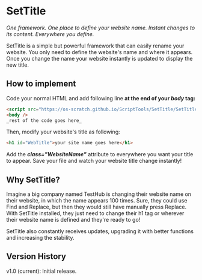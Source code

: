 # SetTitle
_One framework. One place to define your website name. Instant changes to its content. Everywhere you define._

SetTitle is a simple but powerful framework that can easily rename your website. You only need to define the website's name and where it appears. Once you change the name your website instantly is updated to display the new title.

## How to implement
Code your normal HTML and add following line **at the end of your _body_ tag:**
```HTML
<script src="https://os-scratch.github.io/ScriptTools/SetTitle/SetTitle.js"></script>
<body />
_rest of the code goes here_
```
Then, modify your website's title as following:
```HTML
<h1 id="WebTitle">your site name goes here</h1>
````
Add the **_class="WebsiteName"_** attribute to everywhere you want your title to appear. Save your file and watch your website title change instantly!

## Why SetTitle?
Imagine a big company named TestHub is changing their website name on their website, in which the name appears 100 times. Sure, they could use Find and Replace, but then they would still have manually press Replace. With SetTitle installed, they just need to change their h1 tag or wherever their website name is defined and they're ready to go!

SetTitle also constantly receives updates, upgrading it with better functions and increasing the stability.

## Version History
v1.0 (current): Initial release.
